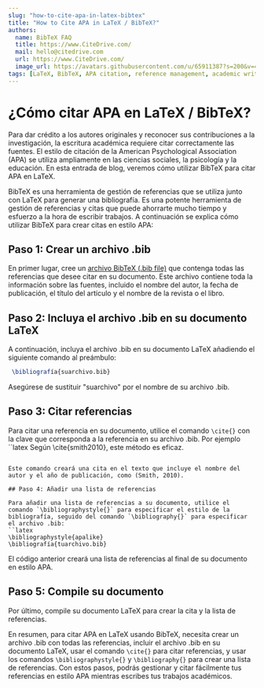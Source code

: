 ```yaml
---
slug: "how-to-cite-apa-in-latex-bibtex"
title: "How to Cite APA in LaTeX / BibTeX?"
authors:
  name: BibTeX FAQ
  title: https://www.CiteDrive.com/
  mail: hello@citedrive.com
  url: https://www.CiteDrive.com/
  image_url: https://avatars.githubusercontent.com/u/65911387?s=200&v=4
tags: [LaTeX, BibTeX, APA citation, reference management, academic writing]
---
```


# ¿Cómo citar APA en LaTeX / BibTeX?

Para dar crédito a los autores originales y reconocer sus contribuciones a la investigación, la escritura académica requiere citar correctamente las fuentes. El estilo de citación de la American Psychological Association (APA) se utiliza ampliamente en las ciencias sociales, la psicología y la educación. En esta entrada de blog, veremos cómo utilizar BibTeX para citar APA en LaTeX.

BibTeX es una herramienta de gestión de referencias que se utiliza junto con LaTeX para generar una bibliografía. Es una potente herramienta de gestión de referencias y citas que puede ahorrarte mucho tiempo y esfuerzo a la hora de escribir trabajos. A continuación se explica cómo utilizar BibTeX para crear citas en estilo APA:

## Paso 1: Crear un archivo .bib

En primer lugar, cree un [archivo BibTeX (.bib file)](/) que contenga todas las referencias que desee citar en su documento. Este archivo contiene toda la información sobre las fuentes, incluido el nombre del autor, la fecha de publicación, el título del artículo y el nombre de la revista o el libro.

## Paso 2: Incluya el archivo .bib en su documento LaTeX

A continuación, incluya el archivo .bib en su documento LaTeX añadiendo el siguiente comando al preámbulo:

```latex
 \bibliografía{suarchivo.bib}
```
Asegúrese de sustituir "suarchivo" por el nombre de su archivo .bib.

 ## Paso 3: Citar referencias
 
 Para citar una referencia en su documento, utilice el comando `\cite{}` con la clave que corresponda a la referencia en su archivo .bib. Por ejemplo
``latex
Según \cite{smith2010}, este método es eficaz.
```

Este comando creará una cita en el texto que incluye el nombre del autor y el año de publicación, como (Smith, 2010).

## Paso 4: Añadir una lista de referencias

Para añadir una lista de referencias a su documento, utilice el comando `\bibliographystyle{}` para especificar el estilo de la bibliografía, seguido del comando `\bibliography{}` para especificar el archivo .bib:
``latex
\bibliographystyle{apalike} 
\bibliografía{tuarchivo.bib}
```
El código anterior creará una lista de referencias al final de su documento en estilo APA.    

## Paso 5: Compile su documento

Por último, compile su documento LaTeX para crear la cita y la lista de referencias.

En resumen, para citar APA en LaTeX usando BibTeX, necesita crear un archivo .bib con todas las referencias, incluir el archivo .bib en su documento LaTeX, usar el comando `\cite{}` para citar referencias, y usar los comandos `\bibliographystyle{}` y `\bibliography{}` para crear una lista de referencias. Con estos pasos, podrás gestionar y citar fácilmente tus referencias en estilo APA mientras escribes tus trabajos académicos.
